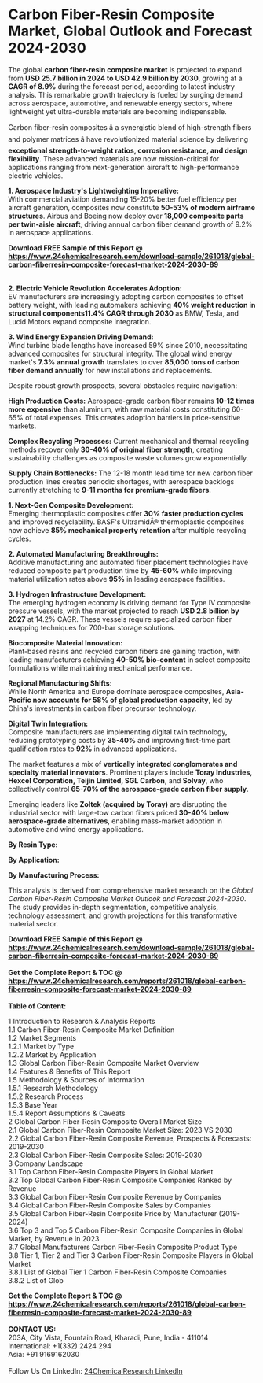 <h1>Carbon Fiber-Resin Composite Market, Global Outlook and Forecast 2024-2030</h1><p>The global <strong>carbon fiber-resin composite market</strong> is projected to expand from <strong>USD 25.7 billion in 2024 to USD 42.9 billion by 2030</strong>, growing at a <strong>CAGR of 8.9%</strong> during the forecast period, according to latest industry analysis. This remarkable growth trajectory is fueled by surging demand across aerospace, automotive, and renewable energy sectors, where lightweight yet ultra-durable materials are becoming indispensable.</p><p>Carbon fiber-resin composites â a synergistic blend of high-strength fibers and polymer matrices â have revolutionized material science by delivering <strong>exceptional strength-to-weight ratios, corrosion resistance, and design flexibility</strong>. These advanced materials are now mission-critical for applications ranging from next-generation aircraft to high-performance electric vehicles.</p><p><strong>1. Aerospace Industry's Lightweighting Imperative:</strong><br>
With commercial aviation demanding 15-20% better fuel efficiency per aircraft generation, composites now constitute <strong>50-53% of modern airframe structures</strong>. Airbus and Boeing now deploy over <strong>18,000 composite parts per twin-aisle aircraft</strong>, driving annual carbon fiber demand growth of 9.2% in aerospace applications.</p><div><b>Download FREE Sample of this Report @ 
            <a href="https://www.24chemicalresearch.com/download-sample/261018/global-carbon-fiberresin-composite-forecast-market-2024-2030-89">
            https://www.24chemicalresearch.com/download-sample/261018/global-carbon-fiberresin-composite-forecast-market-2024-2030-89</a></b></div><br><p><strong>2. Electric Vehicle Revolution Accelerates Adoption:</strong><br>
EV manufacturers are increasingly adopting carbon composites to offset battery weight, with leading automakers achieving <strong>40% weight reduction in structural components11.4% CAGR through 2030</strong> as BMW, Tesla, and Lucid Motors expand composite integration.</p><p><strong>3. Wind Energy Expansion Driving Demand:</strong><br>
Wind turbine blade lengths have increased 59% since 2010, necessitating advanced composites for structural integrity. The global wind energy market's <strong>7.3% annual growth</strong> translates to over <strong>85,000 tons of carbon fiber demand annually</strong> for new installations and replacements.</p><p>Despite robust growth prospects, several obstacles require navigation:</p><p><strong>High Production Costs:</strong> Aerospace-grade carbon fiber remains <strong>10-12 times more expensive</strong> than aluminum, with raw material costs constituting 60-65% of total expenses. This creates adoption barriers in price-sensitive markets.</p><p><strong>Complex Recycling Processes:</strong> Current mechanical and thermal recycling methods recover only <strong>30-40% of original fiber strength</strong>, creating sustainability challenges as composite waste volumes grow exponentially.</p><p><strong>Supply Chain Bottlenecks:</strong> The 12-18 month lead time for new carbon fiber production lines creates periodic shortages, with aerospace backlogs currently stretching to <strong>9-11 months for premium-grade fibers</strong>.</p><p><strong>1. Next-Gen Composite Development:</strong><br>
Emerging thermoplastic composites offer <strong>30% faster production cycles</strong> and improved recyclability. BASF's UltramidÂ® thermoplastic composites now achieve <strong>85% mechanical property retention</strong> after multiple recycling cycles.</p><p><strong>2. Automated Manufacturing Breakthroughs:</strong><br>
Additive manufacturing and automated fiber placement technologies have reduced composite part production time by <strong>45-60%</strong> while improving material utilization rates above <strong>95%</strong> in leading aerospace facilities.</p><p><strong>3. Hydrogen Infrastructure Development:</strong><br>
The emerging hydrogen economy is driving demand for Type IV composite pressure vessels, with the market projected to reach <strong>USD 2.8 billion by 2027</strong> at 14.2% CAGR. These vessels require specialized carbon fiber wrapping techniques for 700-bar storage solutions.</p><p><strong>Biocomposite Material Innovation:</strong><br>
	Plant-based resins and recycled carbon fibers are gaining traction, with leading manufacturers achieving <strong>40-50% bio-content</strong> in select composite formulations while maintaining mechanical performance.</p><p><strong>Regional Manufacturing Shifts:</strong><br>
	While North America and Europe dominate aerospace composites, <strong>Asia-Pacific now accounts for 58% of global production capacity</strong>, led by China's investments in carbon fiber precursor technology.</p><p><strong>Digital Twin Integration:</strong><br>
	Composite manufacturers are implementing digital twin technology, reducing prototyping costs by <strong>35-40%</strong> and improving first-time part qualification rates to <strong>92%</strong> in advanced applications.</p><p>The market features a mix of <strong>vertically integrated conglomerates and specialty material innovators</strong>. Prominent players include <strong>Toray Industries, Hexcel Corporation, Teijin Limited, SGL Carbon</strong>, and <strong>Solvay</strong>, who collectively control <strong>65-70% of the aerospace-grade carbon fiber supply</strong>.</p><p>Emerging leaders like <strong>Zoltek (acquired by Toray)</strong> are disrupting the industrial sector with large-tow carbon fibers priced <strong>30-40% below aerospace-grade alternatives</strong>, enabling mass-market adoption in automotive and wind energy applications.</p><p><strong>By Resin Type:</strong></p><p><strong>By Application:</strong></p><p><strong>By Manufacturing Process:</strong></p><p>This analysis is derived from comprehensive market research on the <em>Global Carbon Fiber-Resin Composite Market Outlook and Forecast 2024-2030</em>. The study provides in-depth segmentation, competitive analysis, technology assessment, and growth projections for this transformative material sector.</p><div><b>Download FREE Sample of this Report @ 
            <a href="https://www.24chemicalresearch.com/download-sample/261018/global-carbon-fiberresin-composite-forecast-market-2024-2030-89">
            https://www.24chemicalresearch.com/download-sample/261018/global-carbon-fiberresin-composite-forecast-market-2024-2030-89</a></b></div><br><div><b>Get the Complete Report & TOC @ 
            <a href="https://www.24chemicalresearch.com/reports/261018/global-carbon-fiberresin-composite-forecast-market-2024-2030-89">
            https://www.24chemicalresearch.com/reports/261018/global-carbon-fiberresin-composite-forecast-market-2024-2030-89</a></b></div><br>
            <b>Table of Content:</b><p>1 Introduction to Research & Analysis Reports<br />
    1.1 Carbon Fiber-Resin Composite Market Definition<br />
    1.2 Market Segments<br />
        1.2.1 Market by Type<br />
        1.2.2 Market by Application<br />
    1.3 Global Carbon Fiber-Resin Composite Market Overview<br />
    1.4 Features & Benefits of This Report<br />
    1.5 Methodology & Sources of Information<br />
        1.5.1 Research Methodology<br />
        1.5.2 Research Process<br />
        1.5.3 Base Year<br />
        1.5.4 Report Assumptions & Caveats<br />
2 Global Carbon Fiber-Resin Composite Overall Market Size<br />
    2.1 Global Carbon Fiber-Resin Composite Market Size: 2023 VS 2030<br />
    2.2 Global Carbon Fiber-Resin Composite Revenue, Prospects & Forecasts: 2019-2030<br />
    2.3 Global Carbon Fiber-Resin Composite Sales: 2019-2030<br />
3 Company Landscape<br />
    3.1 Top Carbon Fiber-Resin Composite Players in Global Market<br />
    3.2 Top Global Carbon Fiber-Resin Composite Companies Ranked by Revenue<br />
    3.3 Global Carbon Fiber-Resin Composite Revenue by Companies<br />
    3.4 Global Carbon Fiber-Resin Composite Sales by Companies<br />
    3.5 Global Carbon Fiber-Resin Composite Price by Manufacturer (2019-2024)<br />
    3.6 Top 3 and Top 5 Carbon Fiber-Resin Composite Companies in Global Market, by Revenue in 2023<br />
    3.7 Global Manufacturers Carbon Fiber-Resin Composite Product Type<br />
    3.8 Tier 1, Tier 2 and Tier 3 Carbon Fiber-Resin Composite Players in Global Market<br />
        3.8.1 List of Global Tier 1 Carbon Fiber-Resin Composite Companies<br />
        3.8.2 List of Glob</p><div><b>Get the Complete Report & TOC @ 
            <a href="https://www.24chemicalresearch.com/reports/261018/global-carbon-fiberresin-composite-forecast-market-2024-2030-89">
            https://www.24chemicalresearch.com/reports/261018/global-carbon-fiberresin-composite-forecast-market-2024-2030-89</a></b></div><br><b>CONTACT US:</b><br>
            203A, City Vista, Fountain Road, Kharadi, Pune, India - 411014<br>
            International: +1(332) 2424 294<br>
            Asia: +91 9169162030 <br><br>
            Follow Us On LinkedIn: <a href="https://www.linkedin.com/company/24chemicalresearch/">24ChemicalResearch LinkedIn</a>